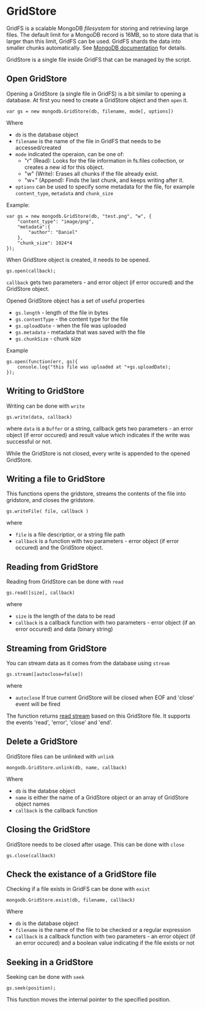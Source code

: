 GridStore
======

GridFS is a scalable MongoDB *filesystem* for storing and retrieving large files. The default limit for a MongoDB record is
16MB, so to store data that is larger than this limit, GridFS can be used. GridFS shards the data into smaller chunks automatically. 
See [MongoDB documentation](http://www.mongodb.org/display/DOCS/GridFS+Specification) for details.

GridStore is a single file inside GridFS that can be managed by the script.

## Open GridStore

Opening a GridStore (a single file in GridFS) is a bit similar to opening a database. At first you need to create a GridStore object and then `open` it. 

    var gs = new mongodb.GridStore(db, filename, mode[, options])

Where

  * `db` is the database object
  * `filename` is the name of the file in GridFS that needs to be accessed/created
  * `mode` indicated the operaion, can be one of:
    * "r" (Read): Looks for the file information in fs.files collection, or creates a new id for this object. 
    * "w" (Write): Erases all chunks if the file already exist. 
    * "w+" (Append): Finds the last chunk, and keeps writing after it. 
  * `options` can be used to specify some metadata for the file, for example `content_type`, `metadata` and `chunk_size`

Example:

    var gs = new mongodb.GridStore(db, "test.png", "w", {
        "content_type": "image/png",
        "metadata":{
            "author": "Daniel"
        },
        "chunk_size": 1024*4
    });

When GridStore object is created, it needs to be opened.

    gs.open(callback);
    
`callback` gets two parameters - and error object (if error occured) and the GridStore object.

Opened GridStore object has a set of useful properties

  * `gs.length` - length of the file in bytes
  * `gs.contentType` - the content type for the file
  * `gs.uploadDate` - when the file was uploaded
  * `gs.metadata` - metadata that was saved with the file
  * `gs.chunkSize` - chunk size

Example

    gs.open(function(err, gs){
        console.log("this file was uploaded at "+gs.uploadDate);
    });

## Writing to GridStore

Writing can be done with `write`

    gs.write(data, callback)
    
where `data` is a `Buffer` or a string, callback gets two parameters - an error object (if error occured) and result value which indicates if the write was successful or not.

While the GridStore is not closed,  every write is appended to the opened GridStore.

## Writing a file to GridStore

This functions opens the gridstore, streams the contents of the file into gridstore, and closes the gridstore.

    gs.writeFile( file, callback )
    
where

  * `file` is a file descriptior, or a string file path
  * `callback` is a function with two parameters - error object (if error occured) and the GridStore object.


## Reading from GridStore

Reading from GridStore can be done with `read`

    gs.read([size], callback)
    
where

  * `size` is the length of the data to be read
  * `callback` is a callback function with two parameters - error object (if an error occured) and data (binary string)

## Streaming from GridStore

You can stream data as it comes from the database using `stream`

    gs.stream([autoclose=false])
    
where
    
  * `autoclose` If true current GridStore will be closed when EOF and 'close' event will be fired
 
The function returns [read stream](http://nodejs.org/docs/v0.4.12/api/streams.html#readable_Stream) based on this GridStore file. It supports the events 'read', 'error', 'close' and 'end'.

## Delete a GridStore

GridStore files can be unlinked with `unlink`

    mongodb.GridStore.unlink(db, name, callback)

Where

  * `db` is the databse object
  * `name` is either the name of a GridStore object or an array of GridStore object names
  * `callback` is the callback function

## Closing the GridStore

GridStore needs to be closed after usage. This can be done with `close`

    gs.close(callback)
    
## Check the existance of a GridStore file

Checking if a file exists in GridFS can be done with `exist`

    mongodb.GridStore.exist(db, filename, callback)
    
Where

  * `db` is the database object
  * `filename` is the name of the file to be checked or a regular expression
  * `callback` is a callback function with two parameters - an error object (if an error occured) and a boolean value indicating if the file exists or not
  
## Seeking in a GridStore

Seeking can be done with `seek`

    gs.seek(position);

This function moves the internal pointer to the specified position.